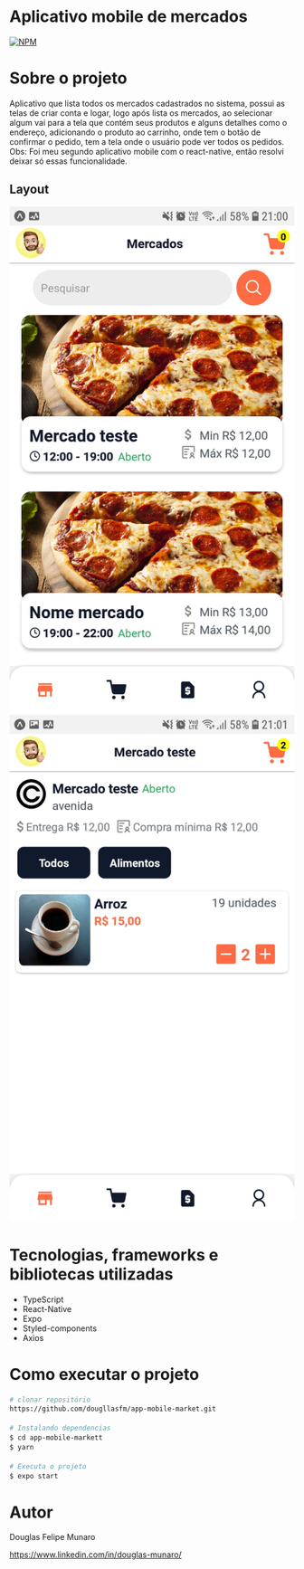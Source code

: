 # Aplicativo mobile de mercados
[![NPM](https://img.shields.io/npm/l/react)](https://github.com/dougllasfm/app-mobile-market/blob/main/LICENSE) 

# Sobre o projeto

Aplicativo que lista todos os mercados cadastrados no sistema, possui as telas de criar conta e logar, logo após lista os mercados,
ao selecionar algum vai para a tela que contém seus produtos e alguns detalhes como o endereço, adicionando o produto ao carrinho, onde tem o botão de confirmar 
o pedido, tem a tela onde o usuário pode ver todos os pedidos. Obs: Foi meu segundo aplicativo mobile com o react-native, então resolvi deixar só essas funcionalidade.

## Layout 
![Home](https://github.com/dougllasfm/app-mobile-market/blob/main/assets/inicial.jpeg)
![Market](https://github.com/dougllasfm/app-mobile-market/blob/main/assets/market.jpeg)

# Tecnologias, frameworks e bibliotecas utilizadas
- TypeScript
- React-Native
- Expo
- Styled-components
- Axios
# Como executar o projeto

```bash
# clonar repositório
https://github.com/dougllasfm/app-mobile-market.git

# Instalando dependencias
$ cd app-mobile-markett
$ yarn

# Executa o projeto
$ expo start
```

# Autor

Douglas Felipe Munaro

https://www.linkedin.com/in/douglas-munaro/
